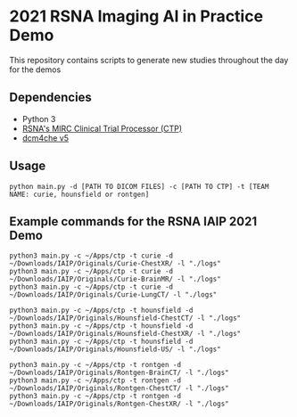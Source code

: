 # 2021 RSNA Imaging AI in Practice Demo
This repository contains scripts to generate new studies throughout the day for the demos

## Dependencies
* Python 3
* [RSNA's MIRC Clinical Trial Processor (CTP)](https://mircwiki.rsna.org/index.php?title=MIRC_CTP)
* [dcm4che v5](https://sourceforge.net/projects/dcm4che/files/dcm4che3/)

## Usage
```python main.py -d [PATH TO DICOM FILES] -c [PATH TO CTP] -t [TEAM NAME: curie, hounsfield or rontgen]```

## Example commands for the RSNA IAIP 2021 Demo
```buildoutcfg
python3 main.py -c ~/Apps/ctp -t curie -d ~/Downloads/IAIP/Originals/Curie-ChestXR/ -l "./logs"
python3 main.py -c ~/Apps/ctp -t curie -d ~/Downloads/IAIP/Originals/Curie-BrainMR/ -l "./logs"
python3 main.py -c ~/Apps/ctp -t curie -d ~/Downloads/IAIP/Originals/Curie-LungCT/ -l "./logs"

python3 main.py -c ~/Apps/ctp -t hounsfield -d ~/Downloads/IAIP/Originals/Hounsfield-ChestCT/ -l "./logs"
python3 main.py -c ~/Apps/ctp -t hounsfield -d ~/Downloads/IAIP/Originals/Hounsfield-ChestXR/ -l "./logs"
python3 main.py -c ~/Apps/ctp -t hounsfield -d ~/Downloads/IAIP/Originals/Hounsfield-US/ -l "./logs"

python3 main.py -c ~/Apps/ctp -t rontgen -d ~/Downloads/IAIP/Originals/Rontgen-BrainCT/ -l "./logs"
python3 main.py -c ~/Apps/ctp -t rontgen -d ~/Downloads/IAIP/Originals/Rontgen-ChestCT/ -l "./logs"
python3 main.py -c ~/Apps/ctp -t rontgen -d ~/Downloads/IAIP/Originals/Rontgen-ChestXR/ -l "./logs"
```